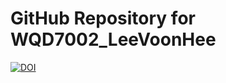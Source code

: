 # GitHub Repository for WQD7002_LeeVoonHee
[![DOI](https://zenodo.org/badge/697780238.svg)](https://zenodo.org/doi/10.5281/zenodo.13767092)
